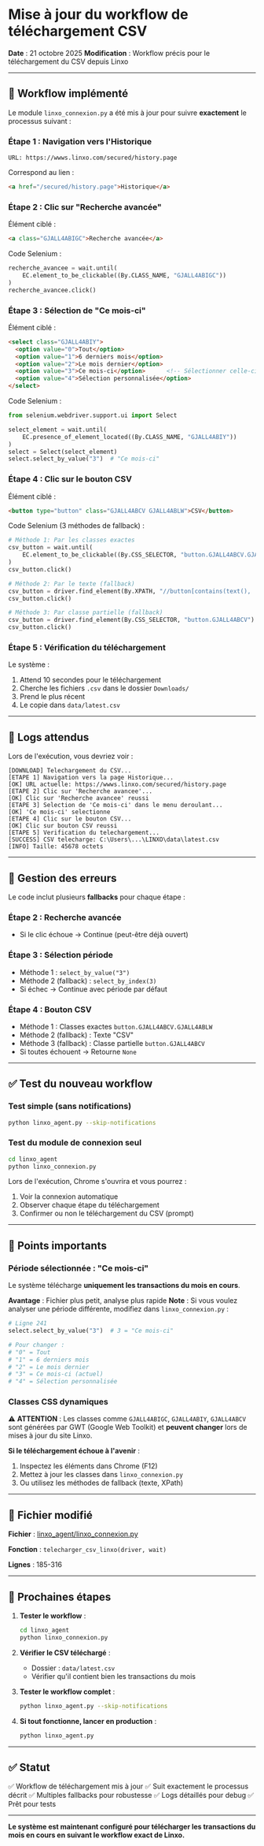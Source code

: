 # Mise à jour du workflow de téléchargement CSV

**Date** : 21 octobre 2025
**Modification** : Workflow précis pour le téléchargement du CSV depuis Linxo

---

## 🎯 Workflow implémenté

Le module `linxo_connexion.py` a été mis à jour pour suivre **exactement** le processus suivant :

### Étape 1 : Navigation vers l'Historique

```
URL: https://wwws.linxo.com/secured/history.page
```

Correspond au lien :
```html
<a href="/secured/history.page">Historique</a>
```

### Étape 2 : Clic sur "Recherche avancée"

Élément ciblé :
```html
<a class="GJALL4ABIGC">Recherche avancée</a>
```

Code Selenium :
```python
recherche_avancee = wait.until(
    EC.element_to_be_clickable((By.CLASS_NAME, "GJALL4ABIGC"))
)
recherche_avancee.click()
```

### Étape 3 : Sélection de "Ce mois-ci"

Élément ciblé :
```html
<select class="GJALL4ABIY">
  <option value="0">Tout</option>
  <option value="1">6 derniers mois</option>
  <option value="2">Le mois dernier</option>
  <option value="3">Ce mois-ci</option>      <!-- Sélectionner celle-ci -->
  <option value="4">Sélection personnalisée</option>
</select>
```

Code Selenium :
```python
from selenium.webdriver.support.ui import Select

select_element = wait.until(
    EC.presence_of_element_located((By.CLASS_NAME, "GJALL4ABIY"))
)
select = Select(select_element)
select.select_by_value("3")  # "Ce mois-ci"
```

### Étape 4 : Clic sur le bouton CSV

Élément ciblé :
```html
<button type="button" class="GJALL4ABCV GJALL4ABLW">CSV</button>
```

Code Selenium (3 méthodes de fallback) :
```python
# Méthode 1: Par les classes exactes
csv_button = wait.until(
    EC.element_to_be_clickable((By.CSS_SELECTOR, "button.GJALL4ABCV.GJALL4ABLW"))
)
csv_button.click()

# Méthode 2: Par le texte (fallback)
csv_button = driver.find_element(By.XPATH, "//button[contains(text(), 'CSV')]")
csv_button.click()

# Méthode 3: Par classe partielle (fallback)
csv_button = driver.find_element(By.CSS_SELECTOR, "button.GJALL4ABCV")
csv_button.click()
```

### Étape 5 : Vérification du téléchargement

Le système :
1. Attend 10 secondes pour le téléchargement
2. Cherche les fichiers `.csv` dans le dossier `Downloads/`
3. Prend le plus récent
4. Le copie dans `data/latest.csv`

---

## 📝 Logs attendus

Lors de l'exécution, vous devriez voir :

```
[DOWNLOAD] Telechargement du CSV...
[ETAPE 1] Navigation vers la page Historique...
[OK] URL actuelle: https://wwws.linxo.com/secured/history.page
[ETAPE 2] Clic sur 'Recherche avancee'...
[OK] Clic sur 'Recherche avancee' reussi
[ETAPE 3] Selection de 'Ce mois-ci' dans le menu deroulant...
[OK] 'Ce mois-ci' selectionne
[ETAPE 4] Clic sur le bouton CSV...
[OK] Clic sur bouton CSV reussi
[ETAPE 5] Verification du telechargement...
[SUCCESS] CSV telecharge: C:\Users\...\LINXO\data\latest.csv
[INFO] Taille: 45678 octets
```

---

## 🔧 Gestion des erreurs

Le code inclut plusieurs **fallbacks** pour chaque étape :

### Étape 2 : Recherche avancée
- Si le clic échoue → Continue (peut-être déjà ouvert)

### Étape 3 : Sélection période
- Méthode 1 : `select_by_value("3")`
- Méthode 2 (fallback) : `select_by_index(3)`
- Si échec → Continue avec période par défaut

### Étape 4 : Bouton CSV
- Méthode 1 : Classes exactes `button.GJALL4ABCV.GJALL4ABLW`
- Méthode 2 (fallback) : Texte "CSV"
- Méthode 3 (fallback) : Classe partielle `button.GJALL4ABCV`
- Si toutes échouent → Retourne `None`

---

## ✅ Test du nouveau workflow

### Test simple (sans notifications)

```bash
python linxo_agent.py --skip-notifications
```

### Test du module de connexion seul

```bash
cd linxo_agent
python linxo_connexion.py
```

Lors de l'exécution, Chrome s'ouvrira et vous pourrez :
1. Voir la connexion automatique
2. Observer chaque étape du téléchargement
3. Confirmer ou non le téléchargement du CSV (prompt)

---

## 📌 Points importants

### Période sélectionnée : "Ce mois-ci"

Le système télécharge **uniquement les transactions du mois en cours**.

**Avantage** : Fichier plus petit, analyse plus rapide
**Note** : Si vous voulez analyser une période différente, modifiez dans `linxo_connexion.py` :

```python
# Ligne 241
select.select_by_value("3")  # 3 = "Ce mois-ci"

# Pour changer :
# "0" = Tout
# "1" = 6 derniers mois
# "2" = Le mois dernier
# "3" = Ce mois-ci (actuel)
# "4" = Sélection personnalisée
```

### Classes CSS dynamiques

⚠️ **ATTENTION** : Les classes comme `GJALL4ABIGC`, `GJALL4ABIY`, `GJALL4ABCV` sont générées par GWT (Google Web Toolkit) et **peuvent changer** lors de mises à jour du site Linxo.

**Si le téléchargement échoue à l'avenir** :
1. Inspectez les éléments dans Chrome (F12)
2. Mettez à jour les classes dans `linxo_connexion.py`
3. Ou utilisez les méthodes de fallback (texte, XPath)

---

## 🔄 Fichier modifié

**Fichier** : [linxo_agent/linxo_connexion.py](c:\Users\PhilippePEREZ\OneDrive\LINXO\linxo_agent\linxo_connexion.py)

**Fonction** : `telecharger_csv_linxo(driver, wait)`

**Lignes** : 185-316

---

## 🎯 Prochaines étapes

1. **Tester le workflow** :
   ```bash
   cd linxo_agent
   python linxo_connexion.py
   ```

2. **Vérifier le CSV téléchargé** :
   - Dossier : `data/latest.csv`
   - Vérifier qu'il contient bien les transactions du mois

3. **Tester le workflow complet** :
   ```bash
   python linxo_agent.py --skip-notifications
   ```

4. **Si tout fonctionne, lancer en production** :
   ```bash
   python linxo_agent.py
   ```

---

## ✅ Statut

✅ Workflow de téléchargement mis à jour
✅ Suit exactement le processus décrit
✅ Multiples fallbacks pour robustesse
✅ Logs détaillés pour debug
✅ Prêt pour tests

---

**Le système est maintenant configuré pour télécharger les transactions du mois en cours en suivant le workflow exact de Linxo.**
